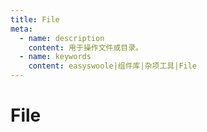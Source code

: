 ```yaml
---
title: File
meta:
  - name: description
    content: 用于操作文件或目录。
  - name: keywords
    content: easyswoole|组件库|杂项工具|File
---
```


# File



